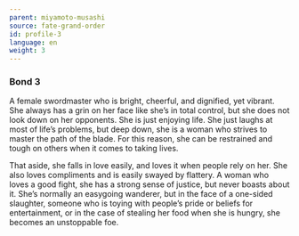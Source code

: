 ```yaml
---
parent: miyamoto-musashi
source: fate-grand-order
id: profile-3
language: en
weight: 3
---
```


### Bond 3

A female swordmaster who is bright, cheerful, and dignified, yet vibrant.
She always has a grin on her face like she’s in total control, but she does not look down on her opponents. She is just enjoying life.
She just laughs at most of life’s problems, but deep down, she is a woman who strives to master the path of the blade. For this reason, she can be restrained and tough on others when it comes to taking lives.

That aside, she falls in love easily, and loves it when people rely on her.
She also loves compliments and is easily swayed by flattery. A woman who loves a good fight, she has a strong sense of justice, but never boasts about it.
She’s normally an easygoing wanderer, but in the face of a one-sided slaughter, someone who is toying with people’s pride or beliefs for entertainment, or in the case of stealing her food when she is hungry, she becomes an unstoppable foe.

